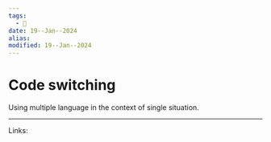 ```yaml
---
tags:
  - 🌱
date: 19--Jan--2024
alias: 
modified: 19--Jan--2024
---
```

# Code switching
Using multiple language in the context of single situation.

---
Links:
